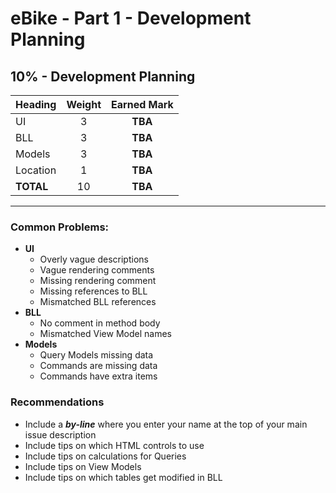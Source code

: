 # eBike - Part 1 - Development Planning

## **10%** - Development Planning

| Heading | Weight | Earned Mark |
|:--------|:------:|:-----------:|
| UI      |   3    |   **TBA**     |
| BLL     |   3    |   **TBA**     |
| Models  |   3    |   **TBA**     |
| Location|   1    |   **TBA**     |
|**TOTAL**|  10    |   **TBA**     |

----

### Common Problems:

- **UI**
  - Overly vague descriptions
  - Vague rendering comments
  - Missing rendering comment
  - Missing references to BLL
  - Mismatched BLL references
- **BLL**
  - No comment in method body
  - Mismatched View Model names
- **Models**
  - Query Models missing data
  - Commands are missing data
  - Commands have extra items

### Recommendations

- Include a ***by-line*** where you enter your name at the top of your main issue description
- Include tips on which HTML controls to use
- Include tips on calculations for Queries
- Include tips on View Models
- Include tips on which tables get modified in BLL

